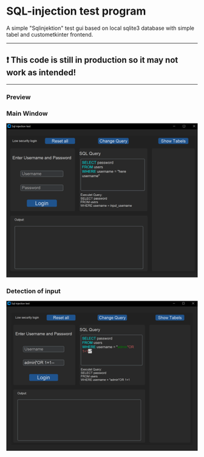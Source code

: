 # SQL-injection test program
A simple "Sqlinjektion" test gui based on local sqlite3 database with simple tabel and custometkinter frontend.

---
## ❗ This code is still in production so it may not work as intended!

---
### Preview
### Main Window

<img src="https://github.com/fennekdev/sql_injection_testgui/blob/main/screenshots/screenshot_1.PNG" alt="Main look" width="700"/>

### Detection of input

<img src="https://github.com/fennekdev/sql_injection_testgui/blob/main/screenshots/screenshot_2.PNG" alt="Detection drawing" width="700"/>
